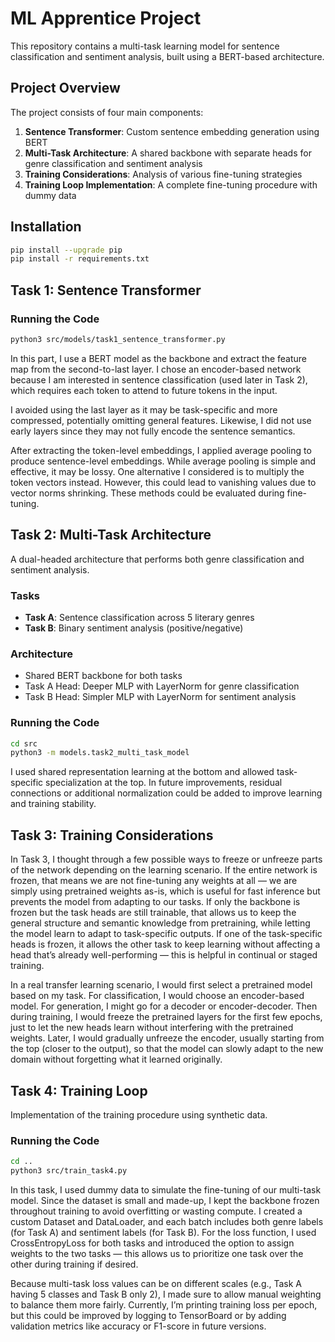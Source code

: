 # ML Apprentice Project
This repository contains a multi-task learning model for sentence classification and sentiment analysis, built using a BERT-based architecture.

## Project Overview
The project consists of four main components:
1. **Sentence Transformer**: Custom sentence embedding generation using BERT
2. **Multi-Task Architecture**: A shared backbone with separate heads for genre classification and sentiment analysis
3. **Training Considerations**: Analysis of various fine-tuning strategies
4. **Training Loop Implementation**: A complete fine-tuning procedure with dummy data

## Installation
```bash
pip install --upgrade pip
pip install -r requirements.txt
```
## Task 1: Sentence Transformer
### Running the Code
```bash
python3 src/models/task1_sentence_transformer.py
```
In this part, I use a BERT model as the backbone and extract the feature map from the second-to-last layer. I chose an encoder-based network because I am interested in sentence classification (used later in Task 2), which requires each token to attend to future tokens in the input.

I avoided using the last layer as it may be task-specific and more compressed, potentially omitting general features. Likewise, I did not use early layers since they may not fully encode the sentence semantics.

After extracting the token-level embeddings, I applied average pooling to produce sentence-level embeddings. While average pooling is simple and effective, it may be lossy. One alternative I considered is to multiply the token vectors instead. However, this could lead to vanishing values due to vector norms shrinking. These methods could be evaluated during fine-tuning.


## Task 2: Multi-Task Architecture
A dual-headed architecture that performs both genre classification and sentiment analysis.
### Tasks
- **Task A**: Sentence classification across 5 literary genres
- **Task B**: Binary sentiment analysis (positive/negative)
### Architecture
- Shared BERT backbone for both tasks
- Task A Head: Deeper MLP with LayerNorm for genre classification
- Task B Head: Simpler MLP with LayerNorm for sentiment analysis
### Running the Code
```bash
cd src
python3 -m models.task2_multi_task_model
```
I used shared representation learning at the bottom and allowed task-specific specialization at the top. In future improvements, residual connections or additional normalization could be added to improve learning and training stability.


## Task 3: Training Considerations

In Task 3, I thought through a few possible ways to freeze or unfreeze parts of the network depending on the learning scenario. If the entire network is frozen, that means we are not fine-tuning any weights at all — we are simply using pretrained weights as-is, which is useful for fast inference but prevents the model from adapting to our tasks. If only the backbone is frozen but the task heads are still trainable, that allows us to keep the general structure and semantic knowledge from pretraining, while letting the model learn to adapt to task-specific outputs. If one of the task-specific heads is frozen, it allows the other task to keep learning without affecting a head that’s already well-performing — this is helpful in continual or staged training.

In a real transfer learning scenario, I would first select a pretrained model based on my task. For classification, I would choose an encoder-based model. For generation, I might go for a decoder or encoder-decoder. Then during training, I would freeze the pretrained layers for the first few epochs, just to let the new heads learn without interfering with the pretrained weights. Later, I would gradually unfreeze the encoder, usually starting from the top (closer to the output), so that the model can slowly adapt to the new domain without forgetting what it learned originally.



## Task 4: Training Loop
Implementation of the training procedure using synthetic data.
### Running the Code
```bash
cd ..
python3 src/train_task4.py
```

In this task, I used dummy data to simulate the fine-tuning of our multi-task model. Since the dataset is small and made-up, I kept the backbone frozen throughout training to avoid overfitting or wasting compute. I created a custom Dataset and DataLoader, and each batch includes both genre labels (for Task A) and sentiment labels (for Task B). For the loss function, I used CrossEntropyLoss for both tasks and introduced the option to assign weights to the two tasks — this allows us to prioritize one task over the other during training if desired.

Because multi-task loss values can be on different scales (e.g., Task A having 5 classes and Task B only 2), I made sure to allow manual weighting to balance them more fairly. Currently, I’m printing training loss per epoch, but this could be improved by logging to TensorBoard or by adding validation metrics like accuracy or F1-score in future versions.
